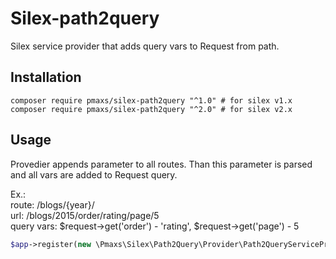 # Silex-path2query

Silex service provider that adds query vars to Request from path.

Installation
------------

    composer require pmaxs/silex-path2query "^1.0" # for silex v1.x
    composer require pmaxs/silex-path2query "^2.0" # for silex v2.x

Usage
-----

Provedier appends parameter to all routes. Than this parameter is parsed and all vars are added to Request query.

Ex.:  
route: /blogs/{year}/  
url: /blogs/2015/order/rating/page/5  
query vars: $request->get('order') - 'rating', $request->get('page') - 5  


```php
$app->register(new \Pmaxs\Silex\Path2Query\Provider\Path2QueryServiceProvider(), []);
```
